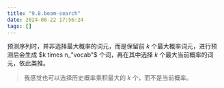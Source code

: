 ```yaml
---
title: "9.8.beam-search"
date: 2024-08-22 17:56:24
tags: []
---
```

预测序列时，并非选择最大概率的词元，而是保留前 $k$ 个最大概率词元，进行预测后会生成 $k times n_"vocab"$ 个词，再在其中选择 $k$ 个最大当前概率的词元，依此类推。

> 我感觉也可以选择历史概率乘积最大的 $k$ 个，而不是当前概率。
